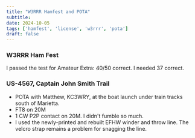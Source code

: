 ```yaml
---
title: "W3RRR Hamfest and POTA"
subtitle:
date: 2024-10-05
tags: ['hamfest', 'license', 'w3rrr', 'pota']
draft: false
---
```


### W3RRR Ham Fest
I passed  the test for Amateur Extra:
40/50 correct.
I needed 37 correct.

### US-4567, Captain John Smith Trail

- POTA with Matthew, KC3WRY,
  at the boat launch under train tracks south of Marietta.
- FT8 on 20M
- 1 CW P2P contact on 20M. I didn't fumble so much.
- I used the newly-printed and rebuilt EFHW winder
  and throw line.
  The velcro strap remains a problem for snagging the line.

<!--more-->

